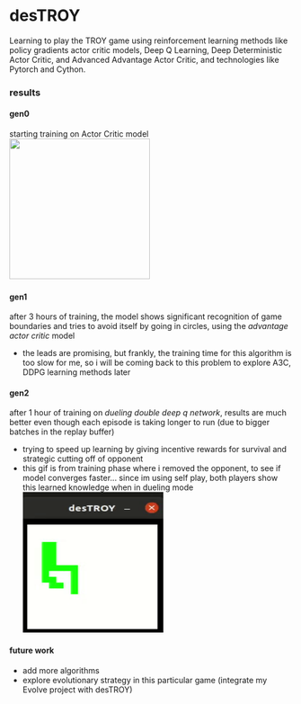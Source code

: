 # desTROY
Learning to play the TROY game using reinforcement learning methods like policy
gradients actor critic models, Deep Q Learning, Deep Deterministic Actor Critic,
and Advanced Advantage Actor Critic, and technologies like Pytorch and Cython.

### results
#### gen0
starting training on Actor Critic model
<br><img src='res/training.gif' width="250" height="250" /><br>

#### gen1
after 3 hours of training, the model shows significant recognition of game
boundaries and tries to avoid itself by going in circles, using the *advantage
actor critic* model

- the leads are promising, but frankly, the training time for this algorithm is
  too slow for me, so i will be coming back to this problem to explore A3C,
  DDPG learning methods later

#### gen2
after 1 hour of training on *dueling double deep q network*, results are much better even though each
episode is taking longer to run (due to bigger batches in the replay buffer)

- trying to speed up learning by giving incentive rewards for survival and
  strategic cutting off of opponent
- this gif is from training phase where i removed the opponent, to see if model
  converges faster... since im using self play, both players show this learned
  knowledge when in dueling mode
<br><img src='res/traniing_2.gif' width="250" height="250" /><br>

#### future work
- add more algorithms
- explore evolutionary strategy in this particular game (integrate my Evolve
  project with desTROY)
